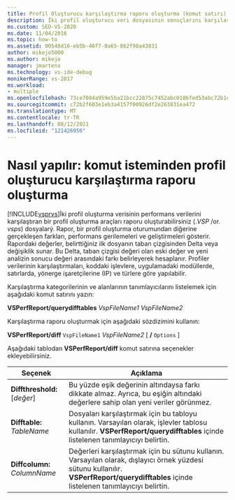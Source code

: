 ```yaml
---
title: Profil Oluşturucu karşılaştırma raporu oluşturma (komut satırı)
description: İki profil oluşturucu veri dosyasının sonuçlarını karşılaştırmak için komut satırından VSPerfReport.exe kullanın. Karşılaştırma, profil oluşturma oturumları arasındaki farkları gösterir.
ms.custom: SEO-VS-2020
ms.date: 11/04/2016
ms.topic: how-to
ms.assetid: 00548d16-eb5b-46f7-8a65-862f98a43831
author: mikejo5000
ms.author: mikejo
manager: jmartens
ms.technology: vs-ide-debug
monikerRange: vs-2017
ms.workload:
- multiple
ms.openlocfilehash: 73ce7084a959e5ba21bcc22075c7452abc0186fed53abc72b1c97cc493200631
ms.sourcegitcommit: c72b2f603e1eb3a4157f00926df2e263831ea472
ms.translationtype: MT
ms.contentlocale: tr-TR
ms.lasthandoff: 08/12/2021
ms.locfileid: "121426956"
---
```

# <a name="how-to-create-a-profiler-comparison-report-from-a-command-prompt"></a>Nasıl yapılır: komut isteminden profil oluşturucu karşılaştırma raporu oluşturma
[!INCLUDE[vsprvs](../code-quality/includes/vsprvs_md.md)]İki profil oluşturma verisinin performans verilerini karşılaştıran bir profil oluşturma araçları raporu oluşturabilirsiniz (.*VSP* /or. *vsps*) dosyalarý. Rapor, bir profil oluşturma oturumundan diğerine gerçekleşen farkları, performans gerilemeleri ve geliştirmeleri gösterir. Rapordaki değerler, belirttiğiniz ilk dosyanın taban çizgisinden Delta veya değişiklik sunar. Bu Delta, taban çizgisi değeri olan eski değer ve yeni analizin sonucu değeri arasındaki farkı belirleyerek hesaplanır. Profiler verilerinin karşılaştırmaları, koddaki işlevlere, uygulamadaki modüllerde, satırlarda, yönerge işaretçilerine (IP) ve türlere göre yapılabilir.

 Karşılaştırma kategorilerinin ve alanlarının tanımlayıcılarını listelemek için aşağıdaki komut satırını yazın:

 **VSPerfReport/querydifftables**  *VspFileName1* *VspFileName2*

 Karşılaştırma raporu oluşturmak için aşağıdaki sözdizimini kullanın:

 **VSPerfReport/diff** `VspFileName1` *VspFileName2* [ **/** `Options` ]  

 Aşağıdaki tablodan **VSPerfReport/diff** komut satırına seçenekler ekleyebilirsiniz.

|Seçenek|Açıklama|
|------------|-----------------|
|**Diffthreshold:**[*değer*]|Bu yüzde eşik değerinin altındaysa farkı dikkate almaz. Ayrıca, bu eşiğin altındaki değerlere sahip olan yeni veriler görünmez.|
|**Difftable:** *TableName*|Dosyaları karşılaştırmak için bu tabloyu kullanın. Varsayılan olarak, işlevler tablosu kullanılır. **VSPerfReport/querydifftables** içinde listelenen tanımlayıcıyı belirtin.|
|**Diffcolumn:** *ColumnName*|Değerleri karşılaştırmak için bu sütunu kullanın. Varsayılan olarak, dışlayıcı örnek yüzdesi sütunu kullanılır. **VSPerfReport/querydifftables** içinde listelenen tanımlayıcıyı belirtin.|
